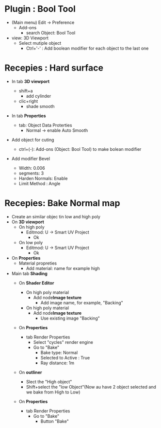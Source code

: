 

# Plugin : Bool Tool
- (Main menu) Edit -> Preference
  - Add-ons
    - search Object: Bool Tool
- view: 3D Viewport
  - Select mutiple object
    - Ctrl+'-' : Add boolean modifier for each object to the last one

# Recepies : Hard surface
- In tab **3D viewport**
  - shift+a 
    - add cylinder
  - clic+right
    - shade smooth
- In tab **Properties**
  - tab: Object Data Proterties
    - Normal -> enable Auto Smooth

- Add object for cuting
  - ctrl+(-): Add-ons (Object: Bool Tool) to make bolean modifier
- Add modifier Bevel
  - Width: 0.006
  - segments: 3
  - Harden Normals: Enable
  - Limit Method : Angle


# Recepies: Bake Normal map
- Create an similar objec tin low and high poly
- On **3D viewport**
  - On high poly
    - Editmod: U -> Smart UV Project
      - Ok
  - On low poly
    - Editmod: U -> Smart UV Project
      - Ok
- On **Properties** 
  - Material propreties
    - Add material: name for example high
- Main tab **Shading**
  - On **Shader Editor**
    - On high poly material
      - Add node**Image texture**
        - Add image name, for example, "Backing"
    - On high poly material
      - Add node**Image texture**
        - Use existing image "Backing"
  - On **Properties**
    - tab Render Properties
      - Select "cycles" render engine
      - Go to "Bake"
        - Bake type: Normal
        - Selected to Active : True
        - Ray distance: 1m

  - On **outliner**
    - Slect the "High object"
    - Shift+select the "low Object"(Now au have 2 object selected and we bake from High to Low)
  - On **Properties**
    - tab Render Properties
      - Go to "Bake"
        - Button "Bake"
